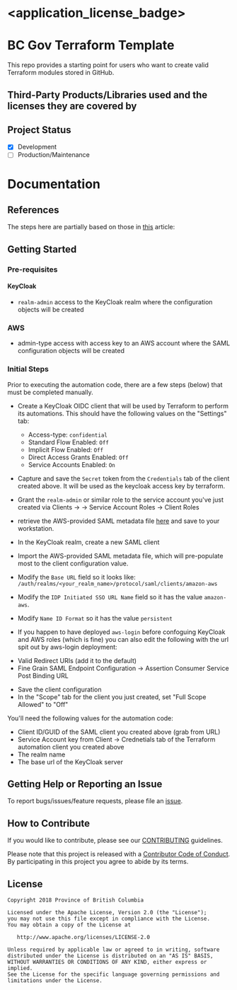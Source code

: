 
# <application_license_badge>
<!--- [![License](https://img.shields.io/badge/License-Apache%202.0-blue.svg)](./LICENSE) --->

# BC Gov Terraform Template

This repo provides a starting point for users who want to create valid Terraform modules stored in GitHub.  

## Third-Party Products/Libraries used and the licenses they are covered by
<!--- product/library and path to the LICENSE --->
<!--- Example: <library_name> - [![GitHub](<shield_icon_link>)](<path_to_library_LICENSE>) --->

## Project Status

- [x] Development
- [ ] Production/Maintenance

# Documentation

<!-- BEGIN_TF_DOCS -->
<!-- END_TF_DOCS -->

## References

The steps here are partially based on those in [this](https://scandiweb.com/blog/sign-in-to-amazon-aws-using-saml-protocol-and-keycloak-as-identity-provider/) article:

## Getting Started

### Pre-requisites

#### KeyCloak

* `realm-admin` access to the KeyCloak realm where the configuration objects will be created

### AWS

* admin-type access with access key to an AWS account where the SAML configuration objects will be created

### Initial Steps

Prior to executing the automation code, there are a few steps (below) that must be completed manually.   

* Create a KeyCloak OIDC client that will be used by Terraform to perform its automations.  This should have the following values on the "Settings" tab:
    * Access-type: `confidential`
    * Standard Flow Enabled: `Off`
    * Implicit Flow Enabled: `Off`
    * Direct Access Grants Enabled: `Off`
    * Service Accounts Enabled: `On`
* Capture and save the `Secret` token from the `Credentials` tab of the client created above. It will be used as the keycloak access key by terraform.
* Grant the `realm-admin` or similar role to the service account you've just created via Clients -> <Your Client> -> Service Account Roles -> Client Roles  

* retrieve the AWS-provided SAML metadata file [here](https://signin.aws.amazon.com/static/saml-metadata.xml) and save to your workstation.
* In the KeyCloak realm, create a new SAML client
* Import the AWS-provided SAML metadata file, which will pre-populate most to the client configuration value.
* Modify the `Base URL` field so it looks like: `/auth/realms/<your_realm_name>/protocol/saml/clients/amazon-aws`
* Modify the `IDP Initiated SSO URL Name` field so it has the value `amazon-aws`.
* Modify `Name ID Format` so it has the value `persistent`

* If you happen to have deployed `aws-login` before confoguing KeyCloak and AWS roles (which is fine) you can also edit the following with the url spit out by aws-login deployment:
- Valid Redirect URIs (add it to the default)
- Fine Grain SAML Endpoint Configuration -> Assertion Consumer Service Post Binding URL

* Save the client configuration
* In the "Scope" tab for the client you just created, set "Full Scope Allowed" to "Off"

You'll need the following values for the automation code:
- Client ID/GUID of the SAML client you created above (grab from URL)
- Service Account key from Client -> Crednetials tab of the Terraform automation client you created above
- The realm name
- The base url of the KeyCloak server


## Getting Help or Reporting an Issue
<!--- Example below, modify accordingly --->
To report bugs/issues/feature requests, please file an [issue](../../issues).


## How to Contribute
<!--- Example below, modify accordingly --->
If you would like to contribute, please see our [CONTRIBUTING](./CONTRIBUTING.md) guidelines.

Please note that this project is released with a [Contributor Code of Conduct](./CODE_OF_CONDUCT.md). 
By participating in this project you agree to abide by its terms.


## License
<!--- Example below, modify accordingly --->
    Copyright 2018 Province of British Columbia

    Licensed under the Apache License, Version 2.0 (the "License");
    you may not use this file except in compliance with the License.
    You may obtain a copy of the License at

       http://www.apache.org/licenses/LICENSE-2.0

    Unless required by applicable law or agreed to in writing, software
    distributed under the License is distributed on an "AS IS" BASIS,
    WITHOUT WARRANTIES OR CONDITIONS OF ANY KIND, either express or implied.
    See the License for the specific language governing permissions and
    limitations under the License.
